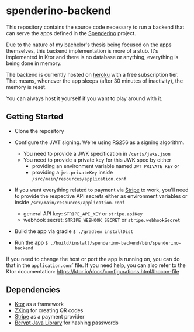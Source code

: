 # spenderino-backend

This repository contains the source code necessary to run a backend that can serve the apps defined in the [Spenderino](https://github.com/pumapaul/spenderino) project.

Due to the nature of my bachelor's thesis being focused on the apps themselves, this backend implementation is more of a stub. 
It's implemented in Ktor and there is no database or anything, everything is being done in memory. 

The backend is currently hosted on [heroku](heroku.com) with a free subscription tier. That means, whenever the app sleeps (after 30 minutes of inactivity), the memory is reset. 

You can always host it yourself if you want to play around with it.



## Getting Started

* Clone the repository
* Configure the JWT signing. We're using RS256 as a signing algorithm.
  * You need to provide a JWK specification in `/certs/jwks.json`
  * You need to provide a private key for this JWK spec by either
    * providing an environment variable named `JWT_PRIVATE_KEY` or
    * providing a `jwt.privateKey` inside `/src/main/resources/application.conf`

* If you want everything related to payment via [Stripe](https://stripe.com) to work, you'll need to provide the respective API secrets either as environment variables or inside `/src/main/resources/application.conf`
  * general API key: `STRIPE_API_KEY` or `stripe.apiKey`
  * webhook secret: `STRIPE_WEBHOOK_SECRET` or `stripe.webhookSecret`
* Build the app via gradle
  `$ ./gradlew installDist`
* Run the app
  `$ ./build/install/spenderino-backend/bin/spenderino-backend`



If you need to change the host or port the app is running on, you can do that in the `application.conf` file. If you need help, you can also refer to the Ktor documentation: https://ktor.io/docs/configurations.html#hocon-file



## Dependencies

* [Ktor](https://ktor.io) as a framework
* [ZXing](https://github.com/zxing/zxing) for creating QR codes
* [Stripe](https://stripe.com) as a payment provider
* [Bcrypt Java Library](https://github.com/patrickfav/bcrypt) for hashing passwords